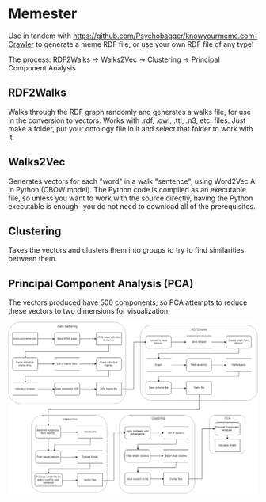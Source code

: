 # Memester
Use in tandem with https://github.com/Psychobagger/knowyourmeme.com-Crawler to generate a meme RDF file, or use your own RDF file of any type!

The process:
RDF2Walks -> Walks2Vec -> Clustering -> Principal Component Analysis

## RDF2Walks
Walks through the RDF graph randomly and generates a walks file, for use in the conversion to vectors. Works with .rdf, .owl, .ttl, .n3, etc. files. Just make a folder, put your ontology file in it and select that folder to work with it.

## Walks2Vec
Generates vectors for each "word" in a walk "sentence", using Word2Vec AI in Python (CBOW model). The Python code is compiled as an executable file, so unless you want to work with the source directly, having the Python executable is enough- you do not need to download all of the prerequisites.

## Clustering
Takes the vectors and clusters them into groups to try to find similarities between them.

## Principal Component Analysis (PCA)
The vectors produced have 500 components, so PCA attempts to reduce these vectors to two dimensions for visualization.

![alt text](https://github.com/Sanavesa/Memester/blob/master/resources/level2_DFD_2.png)
